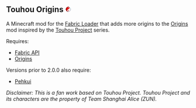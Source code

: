 ## Touhou Origins <img alt="Icon" height="16" src="/src/main/resources/assets/touhouorigins/icon.png" width="16"/>
A Minecraft mod for the [Fabric Loader](https://fabricmc.net/) that adds more origins to the [Origins](https://github.com/apace100/origins-fabric) mod inspired by the [Touhou Project](https://en.touhouwiki.net/wiki/Touhou_Wiki) series.

Requires:

- [Fabric API](https://github.com/FabricMC/fabric)
- [Origins](https://github.com/apace100/origins-fabric)

Versions prior to 2.0.0 also require:

- [Pehkui](https://github.com/Virtuoel/Pehkui)

*Disclaimer: This is a fan work based on Touhou Project. Touhou Project and its characters are the property of Team Shanghai Alice (ZUN).*